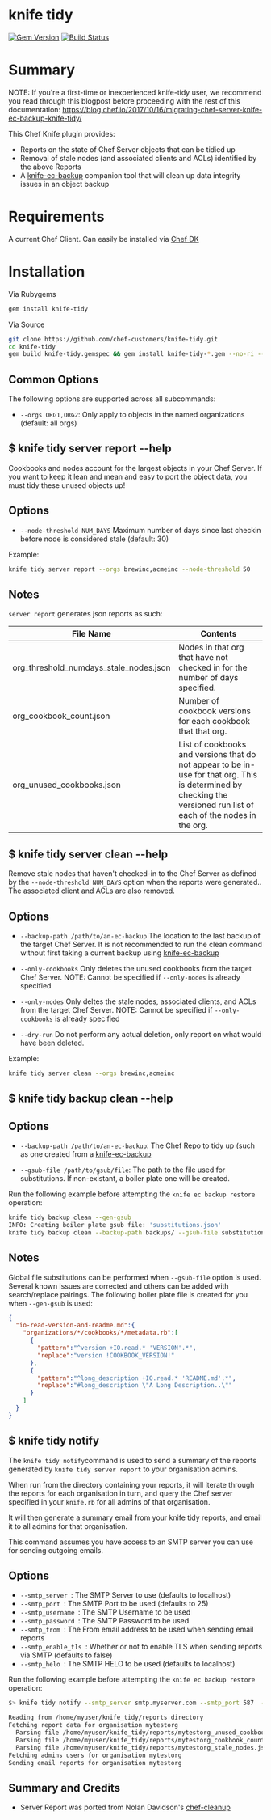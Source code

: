 # knife tidy
[![Gem Version](https://badge.fury.io/rb/knife-tidy.svg)](https://rubygems.org/gems/knife-tidy)
[![Build Status](https://travis-ci.org/chef/knife-tidy.svg?branch=master)](https://travis-ci.org/chef/knife-tidy)

# Summary

NOTE: If you're a first-time or inexperienced knife-tidy user, we recommend you read through this blogpost before proceeding with the rest of this documentation: https://blog.chef.io/2017/10/16/migrating-chef-server-knife-ec-backup-knife-tidy/

This Chef Knife plugin provides:
 * Reports on the state of Chef Server objects that can be tidied up
 * Removal of stale nodes (and associated clients and ACLs) identified by the above Reports
 * A [knife-ec-backup](https://github.com/chef/knife-ec-backup) companion tool that will clean up data integrity issues in an object backup

# Requirements

A current Chef Client. Can easily be installed via [Chef DK](https://github.com/chef/chef-dk#installation)

# Installation

Via Rubygems
```bash
gem install knife-tidy
```

Via Source
```bash
git clone https://github.com/chef-customers/knife-tidy.git
cd knife-tidy
gem build knife-tidy.gemspec && gem install knife-tidy-*.gem --no-ri --no-rdoc
```

## Common Options

The following options are supported across all subcommands:

  * `--orgs ORG1,ORG2`:
    Only apply to objects in the named organizations (default: all orgs)

## $ knife tidy server report --help

Cookbooks and nodes account for the largest objects in your Chef Server.
If you want to keep it lean and mean and easy to port the object data, you must
tidy these unused objects up!

## Options

  * `--node-threshold NUM_DAYS`
    Maximum number of days since last checkin before node is considered stale (default: 30)

Example:
```bash
knife tidy server report --orgs brewinc,acmeinc --node-threshold 50
```

## Notes
  `server report` generates json reports as such:

File Name | Contents
--- | ---
org_threshold_numdays_stale_nodes.json | Nodes in that org that have not checked in for the number of days specified.
org_cookbook_count.json | Number of cookbook versions for each cookbook that that org.
org_unused_cookbooks.json | List of cookbooks and versions that do not appear to be in-use for that org. This is determined by checking the versioned run list of each of the nodes in the org.

## $ knife tidy server clean --help
Remove stale nodes that haven't checked-in to the Chef Server as defined by the `--node-threshold NUM_DAYS` option when the reports were generated.. The associated client and ACLs are also removed.

## Options

  * `--backup-path /path/to/an-ec-backup`
    The location to the last backup of the target Chef Server. It is not recommended to run the clean command without first taking a current backup using [knife-ec-backup](https://github.com/chef/knife-ec-backup)

  * `--only-cookbooks`
    Only deletes the unused cookbooks from the target Chef Server. NOTE: Cannot be specified if `--only-nodes` is already specified

  * `--only-nodes`
    Only deltes the stale nodes, associated clients, and ACLs from the target Chef Server. NOTE: Cannot be specified if `--only-cookbooks` is already specified

  * `--dry-run`
    Do not perform any actual deletion, only report on what would have been deleted.

Example:
```bash
knife tidy server clean --orgs brewinc,acmeinc
```

## $ knife tidy backup clean --help

## Options

  * `--backup-path /path/to/an-ec-backup`:
    The Chef Repo to tidy up (such as one created from a [knife-ec-backup](https://github.com/chef/knife-ec-backup)

  * `--gsub-file /path/to/gsub/file`:
    The path to the file used for substitutions. If non-existant, a boiler plate one will be created.

Run the following example before attempting the `knife ec backup restore` operation:
```bash
knife tidy backup clean --gen-gsub
INFO: Creating boiler plate gsub file: 'substitutions.json'
knife tidy backup clean --backup-path backups/ --gsub-file substitutions.json
```

## Notes

  Global file substitutions can be performed when `--gsub-file` option is used. Several known issues are corrected
  and others can be added with search/replace pairings. The following boiler plate file is created for you when `--gen-gsub` is used:

```json
{
  "io-read-version-and-readme.md":{
    "organizations/*/cookbooks/*/metadata.rb":[
      {
        "pattern":"^version +IO.read.* 'VERSION'.*",
        "replace":"version !COOKBOOK_VERSION!"
      },
      {
        "pattern":"^long_description +IO.read.* 'README.md'.*",
        "replace":"#long_description \"A Long Description..\""
      }
    ]
  }
}
```

## $ knife tidy notify

The ```knife tidy notify```command is used to send a summary of the reports generated by ```knife tidy server report``` to your organisation admins.

When run from the directory containing your reports, it will iterate through the reports for each organisation in turn, and query the Chef server specified in your ```knife.rb``` for all admins of that organisation.

It will then generate a summary email from your knife tidy reports, and email it to all admins for that organisation.

This command assumes you have access to an SMTP server you can use for sending outgoing emails.

## Options

  * `--smtp_server `:
    The SMTP Server to use (defaults to localhost)
  * `--smtp_port `:
       The SMTP Port to be used (defaults to 25)  
  * `--smtp_username `:
       The SMTP Username to be used
  * `--smtp_password `:
       The SMTP Password to be used
  * `--smtp_from `:
       The From email address to be used when sending email reports
  * `--smtp_enable_tls `:
       Whether or not to enable TLS when sending reports via SMTP (defaults to false)            
  * `--smtp_helo `:
     The SMTP HELO to be used (defaults to localhost)

Run the following example before attempting the `knife ec backup restore` operation:
```bash
$> knife tidy notify --smtp_server smtp.myserver.com --smtp_port 587  --smtp_from myuser@myserver.com --smtp_username myuser --smtp_password mypassword --smtp_use_tls

Reading from /home/myuser/knife_tidy/reports directory
Fetching report data for organisation mytestorg
  Parsing file /home/myuser/knife_tidy/reports/mytestorg_unused_cookbooks.json
  Parsing file /home/myuser/knife_tidy/reports/mytestorg_cookbook_count.json
  Parsing file /home/myuser/knife_tidy/reports/mytestorg_stale_nodes.json
Fetching admins users for organisation mytestorg
Sending email reports for organisation mytestorg
```

## Summary and Credits

  * Server Report was ported from Nolan Davidson's [chef-cleanup](https://github.com/nsdavidson/chef-cleanup)
